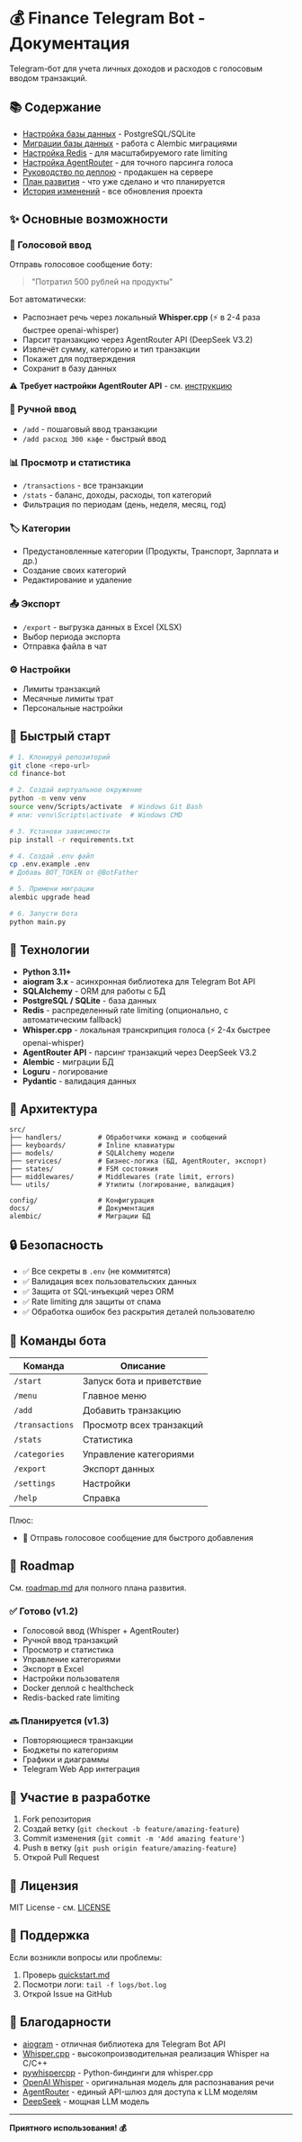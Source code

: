 # 💰 Finance Telegram Bot - Документация

Telegram-бот для учета личных доходов и расходов с голосовым вводом транзакций.

## 📚 Содержание

- [Настройка базы данных](database_setup.md) - PostgreSQL/SQLite
- [Миграции базы данных](migrations_guide.md) - работа с Alembic миграциями
- [Настройка Redis](redis_setup.md) - для масштабируемого rate limiting
- [Настройка AgentRouter](agentrouter_setup.md) - для точного парсинга голоса
- [Руководство по деплою](deployment_guide.md) - продакшен на сервере
- [План развития](roadmap.md) - что уже сделано и что планируется
- [История изменений](CHANGELOG.md) - все обновления проекта

## ✨ Основные возможности

### 🎤 Голосовой ввод
Отправь голосовое сообщение боту:
> "Потратил 500 рублей на продукты"

Бот автоматически:
- Распознает речь через локальный **Whisper.cpp** (⚡ в 2-4 раза быстрее openai-whisper)
- Парсит транзакцию через AgentRouter API (DeepSeek V3.2)
- Извлечёт сумму, категорию и тип транзакции
- Покажет для подтверждения
- Сохранит в базу данных

⚠️ **Требует настройки AgentRouter API** - см. [инструкцию](agentrouter_setup.md)

### 📝 Ручной ввод
- `/add` - пошаговый ввод транзакции
- `/add расход 300 кафе` - быстрый ввод

### 📊 Просмотр и статистика
- `/transactions` - все транзакции
- `/stats` - баланс, доходы, расходы, топ категорий
- Фильтрация по периодам (день, неделя, месяц, год)

### 🏷️ Категории
- Предустановленные категории (Продукты, Транспорт, Зарплата и др.)
- Создание своих категорий
- Редактирование и удаление

### 📤 Экспорт
- `/export` - выгрузка данных в Excel (XLSX)
- Выбор периода экспорта
- Отправка файла в чат

### ⚙️ Настройки
- Лимиты транзакций
- Месячные лимиты трат
- Персональные настройки

## 🚀 Быстрый старт

```bash
# 1. Клонируй репозиторий
git clone <repo-url>
cd finance-bot

# 2. Создай виртуальное окружение
python -m venv venv
source venv/Scripts/activate  # Windows Git Bash
# или: venv\Scripts\activate  # Windows CMD

# 3. Установи зависимости
pip install -r requirements.txt

# 4. Создай .env файл
cp .env.example .env
# Добавь BOT_TOKEN от @BotFather

# 5. Примени миграции
alembic upgrade head

# 6. Запусти бота
python main.py
```

## 🔧 Технологии

- **Python 3.11+**
- **aiogram 3.x** - асинхронная библиотека для Telegram Bot API
- **SQLAlchemy** - ORM для работы с БД
- **PostgreSQL / SQLite** - база данных
- **Redis** - распределенный rate limiting (опционально, с автоматическим fallback)
- **Whisper.cpp** - локальная транскрипция голоса (⚡ 2-4x быстрее openai-whisper)
- **AgentRouter API** - парсинг транзакций через DeepSeek V3.2
- **Alembic** - миграции БД
- **Loguru** - логирование
- **Pydantic** - валидация данных

## 📖 Архитектура

```
src/
├── handlers/         # Обработчики команд и сообщений
├── keyboards/        # Inline клавиатуры
├── models/           # SQLAlchemy модели
├── services/         # Бизнес-логика (БД, AgentRouter, экспорт)
├── states/           # FSM состояния
├── middlewares/      # Middlewares (rate limit, errors)
└── utils/            # Утилиты (логирование, валидация)

config/               # Конфигурация
docs/                 # Документация
alembic/              # Миграции БД
```

## 🔒 Безопасность

- ✅ Все секреты в `.env` (не коммитятся)
- ✅ Валидация всех пользовательских данных
- ✅ Защита от SQL-инъекций через ORM
- ✅ Rate limiting для защиты от спама
- ✅ Обработка ошибок без раскрытия деталей пользователю

## 📝 Команды бота

| Команда | Описание |
|---------|----------|
| `/start` | Запуск бота и приветствие |
| `/menu` | Главное меню |
| `/add` | Добавить транзакцию |
| `/transactions` | Просмотр всех транзакций |
| `/stats` | Статистика |
| `/categories` | Управление категориями |
| `/export` | Экспорт данных |
| `/settings` | Настройки |
| `/help` | Справка |

Плюс:
- 🎤 Отправь голосовое сообщение для быстрого добавления

## 🎯 Roadmap

См. [roadmap.md](roadmap.md) для полного плана развития.

### ✅ Готово (v1.2)
- Голосовой ввод (Whisper + AgentRouter)
- Ручной ввод транзакций
- Просмотр и статистика
- Управление категориями
- Экспорт в Excel
- Настройки пользователя
- Docker деплой с healthcheck
- Redis-backed rate limiting

### 🔜 Планируется (v1.3)
- Повторяющиеся транзакции
- Бюджеты по категориям
- Графики и диаграммы
- Telegram Web App интеграция

## 🤝 Участие в разработке

1. Fork репозитория
2. Создай ветку (`git checkout -b feature/amazing-feature`)
3. Commit изменения (`git commit -m 'Add amazing feature'`)
4. Push в ветку (`git push origin feature/amazing-feature`)
5. Открой Pull Request

## 📄 Лицензия

MIT License - см. [LICENSE](../LICENSE)

## 💬 Поддержка

Если возникли вопросы или проблемы:
1. Проверь [quickstart.md](quickstart.md)
2. Посмотри логи: `tail -f logs/bot.log`
3. Открой Issue на GitHub

## 🙏 Благодарности

- [aiogram](https://github.com/aiogram/aiogram) - отличная библиотека для Telegram Bot API
- [Whisper.cpp](https://github.com/ggerganov/whisper.cpp) - высокопроизводительная реализация Whisper на C/C++
- [pywhispercpp](https://github.com/abdeladim-s/pywhispercpp) - Python-биндинги для whisper.cpp
- [OpenAI Whisper](https://github.com/openai/whisper) - оригинальная модель для распознавания речи
- [AgentRouter](https://agentrouter.org) - единый API-шлюз для доступа к LLM моделям
- [DeepSeek](https://deepseek.com) - мощная LLM модель

---

**Приятного использования! 💰**
